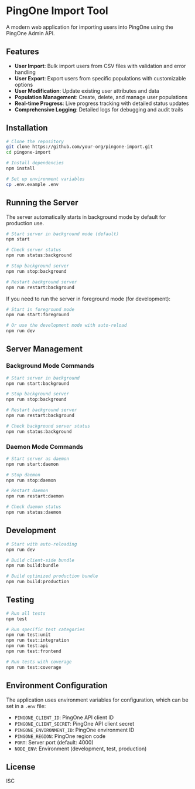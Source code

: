 # PingOne Import Tool

A modern web application for importing users into PingOne using the PingOne Admin API.

## Features

- **User Import**: Bulk import users from CSV files with validation and error handling
- **User Export**: Export users from specific populations with customizable options
- **User Modification**: Update existing user attributes and data
- **Population Management**: Create, delete, and manage user populations
- **Real-time Progress**: Live progress tracking with detailed status updates
- **Comprehensive Logging**: Detailed logs for debugging and audit trails

## Installation

```bash
# Clone the repository
git clone https://github.com/your-org/pingone-import.git
cd pingone-import

# Install dependencies
npm install

# Set up environment variables
cp .env.example .env
```

## Running the Server

The server automatically starts in background mode by default for production use.

```bash
# Start server in background mode (default)
npm start

# Check server status
npm run status:background

# Stop background server
npm run stop:background

# Restart background server
npm run restart:background
```

If you need to run the server in foreground mode (for development):

```bash
# Start in foreground mode
npm run start:foreground

# Or use the development mode with auto-reload
npm run dev
```

## Server Management

### Background Mode Commands

```bash
# Start server in background
npm run start:background

# Stop background server
npm run stop:background

# Restart background server
npm run restart:background

# Check background server status
npm run status:background
```

### Daemon Mode Commands

```bash
# Start server as daemon
npm run start:daemon

# Stop daemon
npm run stop:daemon

# Restart daemon
npm run restart:daemon

# Check daemon status
npm run status:daemon
```

## Development

```bash
# Start with auto-reloading
npm run dev

# Build client-side bundle
npm run build:bundle

# Build optimized production bundle
npm run build:production
```

## Testing

```bash
# Run all tests
npm test

# Run specific test categories
npm run test:unit
npm run test:integration
npm run test:api
npm run test:frontend

# Run tests with coverage
npm run test:coverage
```

## Environment Configuration

The application uses environment variables for configuration, which can be set in a `.env` file:

- `PINGONE_CLIENT_ID`: PingOne API client ID
- `PINGONE_CLIENT_SECRET`: PingOne API client secret
- `PINGONE_ENVIRONMENT_ID`: PingOne environment ID
- `PINGONE_REGION`: PingOne region code
- `PORT`: Server port (default: 4000)
- `NODE_ENV`: Environment (development, test, production)

## License

ISC